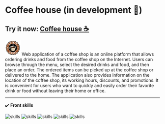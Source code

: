 # Coffee house (in development 🚧)
## Try it now: <a href="https://coffee-house-beta.vercel.app/">Coffee house ☕</a>
<div>
  <img src="https://github.com/1kitten/coffee-house/blob/main/coffee-house-logo.png" width='50px'/>
  <label>
   Web application of a coffee shop is an online platform that allows ordering drinks and food from the coffee shop on the Internet. Users can browse through the menu, select the desired drinks and food, and then place an order. The ordered items can be picked up at the coffee shop or delivered to the home. The application also provides information on the location of the coffee shop, its working hours, discounts, and promotions. It is convenient for users who want to quickly and easily order their favorite drink or food without leaving their home or office.
  </label>
</div>

---
✔️ **Front skills**

![skills](https://img.shields.io/badge/%F0%9F%92%8E-JavaScript-yellow)
![skills](https://img.shields.io/badge/%E2%AD%90-SCSS-ff69b4)
![skills](https://img.shields.io/badge/🌌-React-blue)
![skills](https://img.shields.io/badge/%F0%9F%93%B1-Adaptive-blueviolet)
![skills](https://img.shields.io/badge/🎨-Animation-brightgreen)
